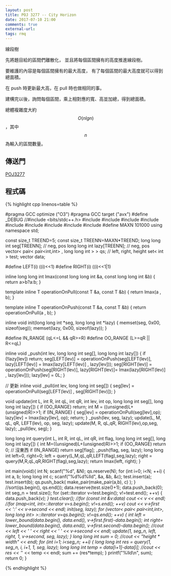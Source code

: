 ```yaml
---
layout: post
title: POJ 3277 -- City Horizon
date: 2017-07-10 21:00
comments: true
external-url:
tags: rmq
---
```


線段樹

先將題目給的區間們離散化，
並且將每個區間擁有的高度推進線段樹。

要維護的內容是每個區間擁有的最大高度，
有了每個區間的最大高度就可以得到總面積。

在 push 時更新最大高，在 pull 時也做相同的事。

建構完以後，詢問每個區間，乘上相對應的寬、高並加總，得到總面積。

總體複雜度大約 $$O(nlgn)$$ ，其中 $$n$$ 為輸入的區間數量。

## 傳送門

[POJ3277](http://poj.org/problem?id=3277)

## 程式碼

{% highlight cpp linenos=table %}

#pragma GCC optimize ("O3")
#pragma GCC target ("avx")
#define _DEBUG
//#include <bits/stdc++.h>
#include <iostream>
#include <cstdio>
#include <cstdlib>
#include <cstring>
#include <climits>
#include <algorithm>
#include <functional>
#include <vector>
#include <set>
#define MAXN 101000
using namespace std;

const size_t TREEND=5;
const size_t TREENN=MAXN*TREEND;
long long int  seg[TREENN]; // neg, pos
long long int lazy[TREENN];  // neg, pos
vector<  pair< pair<int,int> , long long int > > qs; // left, right, height
set< int > test;
vector<int> data;

#define LEFT(i) ((i)<<1)
#define RIGHT(i) ((i)<<1|1)

inline long long int lmax(const long long int &a, const long long int &b) {
    return a>b?a:b;
}

template <class T>
inline T operationOnPull(const T &a, const T &b) {
    return lmax(a , b);
}

template <class T>
inline T operationOnPush(const T &a, const T &b) {
    return operationOnPull<T>(a , b);
}

inline void init(long long int *seg, long long int *lazy) {
    memset(seg, 0x00, sizeof(seg));
    memset(lazy, 0x00, sizeof(lazy));
}

#define IN_RANGE (qL<=L && qR>=R)
#define OO_RANGE (L>=qR || R<=qL)

inline void _push(int lev, long long int seg[], long long int lazy[]) {
    if (!lazy[lev]) return;
    seg[LEFT(lev)] = operationOnPush<long long int>(seg[LEFT(lev)],   lazy[LEFT(lev)] = lmax(lazy[LEFT(lev)]  , lazy[lev]));
    seg[RIGHT(lev)] = operationOnPush<long long int>(seg[RIGHT(lev)], lazy[RIGHT(lev)]= lmax(lazy[RIGHT(lev)] , lazy[lev]));
    lazy[lev] = 0L;
}

// 更新
inline void _pull(int lev, long long int seg[]) {
    seg[lev] = operationOnPull<long long int>(seg[LEFT(lev)] , seg[RIGHT(lev)]);
}

void update(int L, int R, int qL, int qR, int lev, int op, long long int seg[], long long int lazy[]) {
    if (OO_RANGE) return;
    int M = ((unsigned)L+(unsigned)R)>>1;
    if (IN_RANGE) {
        seg[lev] = operationOnPull<long long int>(seg[lev],op);
        lazy[lev] = lmax(lazy[lev], op);
        return;
    }
    _push(lev, seg, lazy);
    update(L, M, qL, qR, LEFT(lev), op, seg, lazy);
    update(M, R, qL,qR, RIGHT(lev),op,seg, lazy);
    _pull(lev, seg);
}

long long int query(int L, int R, int qL, int qR, int flag, long long int seg[], long long int lazy[]) {
    int M=((unsigned)L+(unsigned)R)>>1;
    if (OO_RANGE) return 0; // 沒東西
    if (IN_RANGE) return seg[flag];
    _push(flag, seg, lazy);
    long long int left=0, right=0;
    left = query(L,M,qL,qR,LEFT(flag),seg,lazy);
    right = query(M,R,qL,qR,RIGHT(flag),seg,lazy);
    return lmax(left, right);
}

int main(void){
    int N;
    scanf("%d", &N);
    qs.reserve(N);
    for (int i=0; i<N; ++i) {
        int a, b;
        long long int c;
        scanf("%d%d%lld", &a, &b, &c);
        test.insert(a); test.insert(b);
        qs.push_back( make_pair(make_pair(a,b), c) );
    }
    //sort(qs.begin(), qs.end());
    data.reserve(test.size()+1);
    data.push_back(0);
    int seg_n = test.size();
    for (set<int>::iterator v=test.begin(); v!=test.end(); ++v) {
        data.push_back(*v);
    }
    test.clear();
    //for (const int &v:data) cout << v << endl;
    //for (map<int, int>::iterator v=s.begin(); v!=s.end(); ++v) cout << v->first << ':' << v->second << endl;
    init(seg, lazy);
    for (vector< pair< pair<int,int>, long long int> >::iterator v=qs.begin(); v!=qs.end(); ++v) {
        int left = lower_bound(data.begin(), data.end(), v->first.first)-data.begin();
        int right= lower_bound(data.begin(), data.end(), v->first.second)-data.begin();
        //cout << left << ' ' << right << ' ' << v->second << endl;
        update(1, seg_n, left, right, 1, v->second, seg, lazy);
    }
    long long int sum = 0;
    //cout << "height * width" << endl;
    for (int i=1; i<seg_n; ++i) {
        long long int res = query(1, seg_n, i, i+1, 1, seg, lazy);
        long long int temp = data[i+1]-data[i];
        //cout << res << '*' << temp << endl;
        sum += (res*temp);
    }
    printf("%lld\n", sum);
    return 0;
}

{% endhighlight %}


